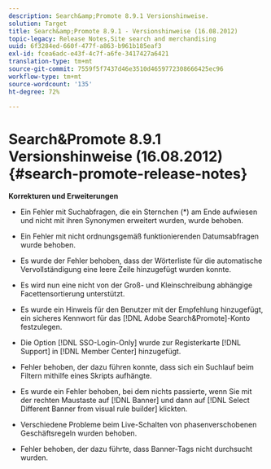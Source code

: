 ```yaml
---
description: Search&amp;Promote 8.9.1 Versionshinweise.
solution: Target
title: Search&amp;Promote 8.9.1 - Versionshinweise (16.08.2012)
topic-legacy: Release Notes,Site search and merchandising
uuid: 6f3284ed-660f-477f-a863-b961b185eaf3
exl-id: fcea6adc-e43f-4c7f-a6fe-3417427a6421
translation-type: tm+mt
source-git-commit: 7559f5f7437d46e3510d4659772308666425ec96
workflow-type: tm+mt
source-wordcount: '135'
ht-degree: 72%

---
```


# Search&amp;Promote 8.9.1 Versionshinweise (16.08.2012){#search-promote-release-notes}

**Korrekturen und Erweiterungen**

* Ein Fehler mit Suchabfragen, die ein Sternchen (*) am Ende aufwiesen und nicht mit ihren Synonymen erweitert wurden, wurde behoben.
* Ein Fehler mit nicht ordnungsgemäß funktionierenden Datumsabfragen wurde behoben.
* Es wurde der Fehler behoben, dass der Wörterliste für die automatische Vervollständigung eine leere Zeile hinzugefügt wurden konnte.
* Es wird nun eine nicht von der Groß- und Kleinschreibung abhängige Facettensortierung unterstützt.
* Es wurde ein Hinweis für den Benutzer mit der Empfehlung hinzugefügt, ein sicheres Kennwort für das [!DNL Adobe Search&Promote]-Konto festzulegen.
* Die Option [!DNL SSO-Login-Only] wurde zur Registerkarte [!DNL Support] in [!DNL Member Center] hinzugefügt.

* Fehler behoben, der dazu führen konnte, dass sich ein Suchlauf beim Filtern mithilfe eines Skripts aufhängte.
* Es wurde ein Fehler behoben, bei dem nichts passierte, wenn Sie mit der rechten Maustaste auf [!DNL Banner] und dann auf [!DNL Select Different Banner from visual rule builder] klickten.

* Verschiedene Probleme beim Live-Schalten von phasenverschobenen Geschäftsregeln wurden behoben.
* Fehler behoben, der dazu führte, dass Banner-Tags nicht durchsucht wurden.
